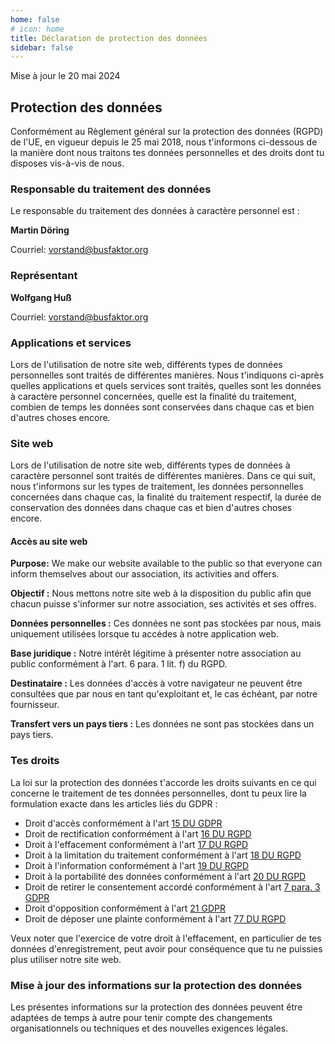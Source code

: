 ```yaml
---
home: false
# icon: home
title: Déclaration de protection des données
sidebar: false
---
```


Mise à jour le 20 mai 2024

## Protection des données

Conformément au Règlement général sur la protection des données (RGPD) de l'UE, en vigueur depuis le 25 mai 2018, nous t'informons ci-dessous de la manière dont nous traitons tes données personnelles et des droits dont tu disposes vis-à-vis de nous.

### Responsable du traitement des données

Le responsable du traitement des données à caractère personnel est :

<!-- markdownlint-disable-next-line no-emphasis-as-heading -->
**Martin Döring**

Courriel: <vorstand@busfaktor.org>

### Représentant

<!-- markdownlint-disable-next-line no-emphasis-as-heading -->
**Wolfgang Huß**

Courriel: <vorstand@busfaktor.org>

### Applications et services

Lors de l'utilisation de notre site web, différents types de données personnelles sont traités de différentes manières. Nous t'indiquons ci-après quelles applications et quels services sont traités, quelles sont les données à caractère personnel concernées, quelle est la finalité du traitement, combien de temps les données sont conservées dans chaque cas et bien d'autres choses encore.

### Site web

Lors de l'utilisation de notre site web, différents types de données à caractère personnel sont traités de différentes manières. Dans ce qui suit, nous t'informons sur les types de traitement, les données personnelles concernées dans chaque cas, la finalité du traitement respectif, la durée de conservation des données dans chaque cas et bien d'autres choses encore.

#### Accès au site web

**Purpose:** We make our website available to the public so that everyone can inform themselves about our association, its activities and offers.

**Objectif :** Nous mettons notre site web à la disposition du public afin que chacun puisse s'informer sur notre association, ses activités et ses offres.

**Données personnelles :** Ces données ne sont pas stockées par nous, mais uniquement utilisées lorsque tu accédes à notre application web.

**Base juridique :** Notre intérêt légitime à présenter notre association au public conformément à l'art. 6 para. 1 lit. f) du RGPD.

**Destinataire :** Les données d'accès à votre navigateur ne peuvent être consultées que par nous en tant qu'exploitant et, le cas échéant, par notre fournisseur.

**Transfert vers un pays tiers :** Les données ne sont pas stockées dans un pays tiers.

<!-- #### Session Cookies

**Purpose:** We use a cookie for navigation on our website

**Personal Data:** A session cookie, starting with busfaktor

**Storage Period:** Half an hour after the last access

**Legal Basis:** Our legitimate interest to present our association publicly, according to art. 6 paragraph 1 lit. f) GDPR.

**Recipient:** Only you, saved in your browser

**Forwarding to Third Parties:** None

**Third Country Transfer:** None -->

### Tes droits

La loi sur la protection des données t'accorde les droits suivants en ce qui concerne le traitement de tes données personnelles, dont tu peux lire la formulation exacte dans les articles liés du GDPR :

- Droit d'accès conformément à l'art [15 DU GDPR](https://eur-lex.europa.eu/legal-content/FR/TXT/HTML/?uri=CELEX:02016R0679-20160504#tocId22)
- Droit de rectification conformément à l'art [16 DU RGPD](https://eur-lex.europa.eu/legal-content/FR/TXT/HTML/?uri=CELEX:02016R0679-20160504#tocId24)
- Droit à l'effacement conformément à l'art [17 DU RGPD](https://eur-lex.europa.eu/legal-content/FR/TXT/HTML/?uri=CELEX:02016R0679-20160504#tocId25)
- Droit à la limitation du traitement conformément à l'art [18 DU RGPD](https://eur-lex.europa.eu/legal-content/FR/TXT/HTML/?uri=CELEX:02016R0679-20160504#tocId26)
- Droit à l'information conformément à l'art [19 DU RGPD](https://eur-lex.europa.eu/legal-content/FR/TXT/HTML/?uri=CELEX:02016R0679-20160504#tocId27)
- Droit à la portabilité des données conformément à l'art [20 DU RGPD](https://eur-lex.europa.eu/legal-content/FR/TXT/HTML/?uri=CELEX:02016R0679-20160504#tocId28)
- Droit de retirer le consentement accordé conformément à l'art [7 para. 3 GDPR](https://eur-lex.europa.eu/legal-content/FR/TXT/HTML/?uri=CELEX:02016R0679-20160504#tocId11)
- Droit d'opposition conformément à l'art [21 GDPR](https://eur-lex.europa.eu/legal-content/FR/TXT/HTML/?uri=CELEX:02016R0679-20160504#tocId30)
- Droit de déposer une plainte conformément à l'art [77 DU RGPD](https://eur-lex.europa.eu/legal-content/FR/TXT/HTML/?uri=CELEX:02016R0679-20160504#tocId102)

Veux noter que l'exercice de votre droit à l'effacement, en particulier de tes données d'enregistrement, peut avoir pour conséquence que tu ne puissies plus utiliser notre site web.

### Mise à jour des informations sur la protection des données

Les présentes informations sur la protection des données peuvent être adaptées de temps à autre pour tenir compte des changements organisationnels ou techniques et des nouvelles exigences légales.
